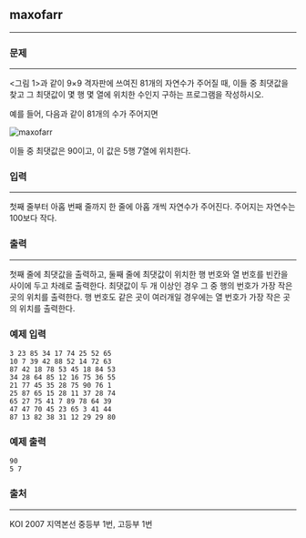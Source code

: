 ## maxofarr
***
### 문제
***
<그림 1>과 같이 9×9 격자판에 쓰여진 81개의 자연수가 주어질 때, 이들 중 최댓값을 찾고 그 최댓값이 몇 행 몇 열에 위치한 수인지 구하는 프로그램을 작성하시오.

예를 들어, 다음과 같이 81개의 수가 주어지면

![maxofarr](https://user-images.githubusercontent.com/12872904/57212095-905eb880-701d-11e9-87c2-dc46b718d0e5.jpg)

이들 중 최댓값은 90이고, 이 값은 5행 7열에 위치한다.


 
### 입력
***
첫째 줄부터 아홉 번째 줄까지 한 줄에 아홉 개씩 자연수가 주어진다. 주어지는 자연수는 100보다 작다.
 
 
### 출력
***
첫째 줄에 최댓값을 출력하고, 둘째 줄에 최댓값이 위치한 행 번호와 열 번호를 빈칸을 사이에 두고 차례로 출력한다. 최댓값이 두 개 이상인 경우 그 중 행의 번호가 가장 작은 곳의 위치를 출력한다. 행 번호도 같은 곳이 여러개일 경우에는 열 번호가 가장 작은 곳의 위치를 출력한다.

### 예제 입력
```
3 23 85 34 17 74 25 52 65
10 7 39 42 88 52 14 72 63
87 42 18 78 53 45 18 84 53
34 28 64 85 12 16 75 36 55
21 77 45 35 28 75 90 76 1
25 87 65 15 28 11 37 28 74
65 27 75 41 7 89 78 64 39
47 47 70 45 23 65 3 41 44
87 13 82 38 31 12 29 29 80
```
### 예제 출력
```
90
5 7
```

### 출처
***
KOI 2007 지역본선 중등부 1번, 고등부 1번